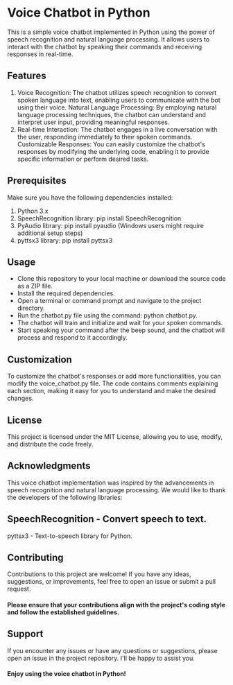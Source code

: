 # Voice Chatbot in Python
This is a simple voice chatbot implemented in Python using the power of speech recognition and natural language processing. It allows users to interact with the chatbot by speaking their commands and receiving responses in real-time.

## Features
1. Voice Recognition: The chatbot utilizes speech recognition to convert spoken language into text, enabling users to communicate with the bot using their voice.
Natural Language Processing: By employing natural language processing techniques, the chatbot can understand and interpret user input, providing meaningful responses.
2. Real-time Interaction: The chatbot engages in a live conversation with the user, responding immediately to their spoken commands.
Customizable Responses: You can easily customize the chatbot's responses by modifying the underlying code, enabling it to provide specific information or perform desired tasks.

## Prerequisites
Make sure you have the following dependencies installed:

1. Python 3.x
2. SpeechRecognition library: pip install SpeechRecognition
3. PyAudio library: pip install pyaudio (Windows users might require additional setup steps)
4. pyttsx3 library: pip install pyttsx3

## Usage
- Clone this repository to your local machine or download the source code as a ZIP file.
- Install the required dependencies.
- Open a terminal or command prompt and navigate to the project directory.
- Run the chatbot.py file using the command: python chatbot.py.
- The chatbot will train and initialize and wait for your spoken commands.
- Start speaking your command after the beep sound, and the chatbot will process and respond to it accordingly.

## Customization
To customize the chatbot's responses or add more functionalities, you can modify the voice_chatbot.py file. The code contains comments explaining each section, making it easy for you to understand and make the desired changes.

## License
This project is licensed under the MIT License, allowing you to use, modify, and distribute the code freely.

## Acknowledgments
This voice chatbot implementation was inspired by the advancements in speech recognition and natural language processing. We would like to thank the developers of the following libraries:

## SpeechRecognition - Convert speech to text.
pyttsx3 - Text-to-speech library for Python.

## Contributing
Contributions to this project are welcome! If you have any ideas, suggestions, or improvements, feel free to open an issue or submit a pull request.
#### Please ensure that your contributions align with the project's coding style and follow the established guidelines.

## Support
If you encounter any issues or have any questions or suggestions, please open an issue in the project repository. I'll be happy to assist you.

#### Enjoy using the voice chatbot in Python!
